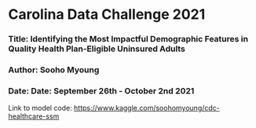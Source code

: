 # Carolina Data Challenge 2021
### Title: Identifying the Most Impactful Demographic Features in Quality Health Plan-Eligible Uninsured Adults
### Author: Sooho Myoung
### Date: Date: September 26th - October 2nd 2021

Link to model code: https://www.kaggle.com/soohomyoung/cdc-healthcare-ssm
